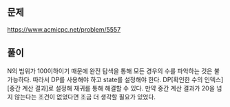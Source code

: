 ## 문제
<https://www.acmicpc.net/problem/5557>

## 풀이
N의 범위가 100이하이기 때문에 완전 탐색을 통해 모든 경우의 수를 파악하는 것은 불가능하다. 따라서 DP를 사용해야 하고 state를 설정해야 한다. DP\[확인한 수의 인덱스]\[중간 계산 결과]로 설정해 재귀를 통해 해결할 수 있다. 만약 중간 계산 결과가 20을 넘지 않는다는 조건이 없었다면 조금 더 생각할 필요가 있었다.

